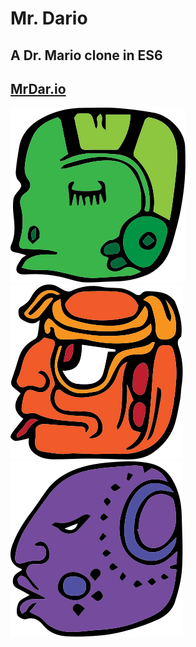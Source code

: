 # Mr. Dario
## A Dr. Mario clone in ES6

## [MrDar.io](http://mrdar.io)

![](https://raw.githubusercontent.com/dandelany/mrdario/master/src/app/svg/virus_green.svg)
![](https://raw.githubusercontent.com/dandelany/mrdario/master/src/app/svg/virus_orange.svg)
![](https://raw.githubusercontent.com/dandelany/mrdario/master/src/app/svg/virus_purple.svg)